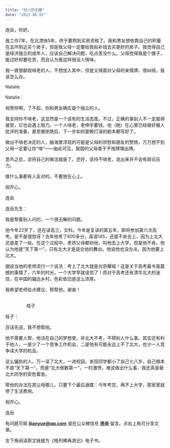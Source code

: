 ```yaml
---
title: "他人的无趣"
date: "2013-06-02"
---
```


连岳，你好。

我工作7年，在北漂快5年，终于要熬到买房资格了。我和男友想依靠自己的积蓄在五环附近买个房子，但是我父母一定要给我贴补钱去买更好的房子。我觉得自己是经济独立的成年人，应该自己解决问题，吃点苦没什么。父母觉得我是个傻子，能过好却要吃苦，而且认为我这样很没人情味。

我一直很鄙视啃老的人，不想加入其中，但是又得面对父母的亲情牌，很纠结，我该怎么办。

Natalie

Natalie：

祝贺你啊，了不起，你和男友确实是个独立的人。

我支持你不啃老，这显然是一个该有的生活态度。不过，正确的事别人不一定就得接受，它也会遇上阻力。一个人啃老，老伸手要钱，他（她）在心里已经做好被人批评的准备，甚至被拒绝后，下一步如何耍赖打滚的剧本都写好了。

做出不啃老决定的人，脑海里浮现的可能是父母的欣慰和朋友的赞扬，万万想不到父母一定要让你“啃”——由此可见，我国的父母善于不按牌理出牌。

意外之后，坚持自己的做法就是了。还好，坚持不啃老，说出来并不会有舆论压力。

做什么事都有人反对的，不要放在心上。

祝开心。

连岳

连岳先生：

我是帮着别人问的，一个很无解的问题。

他今年22岁了，还在读高三，文科。今年是复读的第五年，即将参加第六次高考。是不是很惊讶？去年他考了600多分，英语145，还是不肯去上，因为上北大还是差了一些。在这个过程中，老师父母都劝他，叫他去上大学，但是他不肯。他认为他是“天下第一”，只有北大才是适合他的舞台。他说他也没办法，因为他要上北大。

据说当地的老师流行一个说法：考上了北大就是光宗耀祖！这是关于高考最令我震撼的事情了，六年的时光，一个大学早就读完了！而对于高考还有清华北大的迷信，在中国的偏远乡村，色彩依旧是这么浓厚。

我希望老师给点建议，帮帮他。谢谢！

                                                                                                                                                 桂子

桂子：

丑话先说，我不想帮他。

他不需要人帮，他活在自己的梦想里，非北大不考，不碍别人什么事。其实还有利于他人，一是少了一个竞争工作机会，二是他有可能永远上不了北大，也少一人竞争读大学的机会。

这么偏执的人，万一读了北大，一进校园，发现同学都小了自己七八岁，自己根本不是“天下第一”，而是“北大倒数第一”，一时激愤，难说做出什么事，我还真是替北大同学的安危着急。

帮他的办法在其父母哪儿，只要下个最后通牒：今年考完，再不上大学，那家里就停了生活费用。

祝开心。

连岳

有问题可邮 **ilianyue@qq.com** 或在公众微信号 **连岳** 留言。点右上角可分享文章。

左下角阅读原文链接为《格列佛再游记》电子书。

